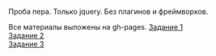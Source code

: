 Проба пера. Только jquery. Без плагинов и фреймворков.

Все материалы выложены на gh-pages.
    <a href="http://albertkogan.github.io/YandexTask/task1/">Задание 1</a><br>
    <a href="http://albertkogan.github.io/YandexTask/task2/">Задание 2</a><br>
    <a href="http://albertkogan.github.io/YandexTask/task3/SimplePage/">Задание 3</a><br>